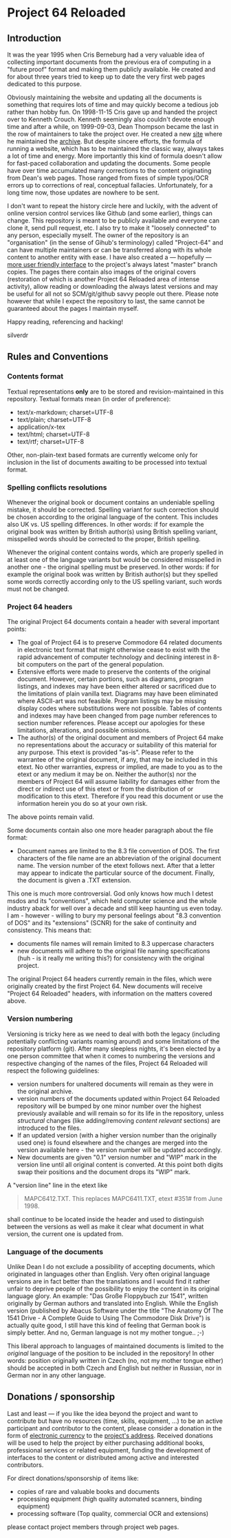 # Project 64 Reloaded

## Introduction

It was the year 1995 when Cris Berneburg had a very valuable idea of collecting important documents from the previous era of computing in a "future proof" format and making them publicly available. He created and for about three years tried to keep up to date the very first web pages dedicated to this purpose.

Obviously maintaining the website and updating all the documents is something that requires lots of time and may quickly become a tedious job rather than hobby fun. On 1998-11-15 Cris gave up and handed the project over to Kenneth Crouch. Kenneth seemingly also couldn't devote enough time and after a while, on 1999-09-03, Dean Thompson became the last in the row of maintainers to take the project over. He created a new [site](http://project64.c64.org/) where he maintained the [archive](http://project64.c64.org/archive.htm). But despite sincere efforts, the formula of running a website, which has to be maintained the classic way, always takes a lot of time and energy. More importantly this kind of formula doesn't allow for fast-paced collaboration and updating the documents. Some people have over time accumulated many corrections to the content originating from Dean's web pages. Those ranged from fixes of simple typos/OCR errors up to corrections of real, conceptual fallacies. Unfortunately, for a long time now, those updates are nowhere to be sent.

I don't want to repeat the history circle here and luckily, with the advent of online version control services like Github (and some earlier), things can change. This repository is meant to be publicly available and everyone can clone it, send pull request, etc. I also try to make it "loosely connected" to any person, especially myself. The owner of the repository is an "organisation" (in the sense of Gihub's terminology) called "Project-64" and can have multiple maintainers or can be transferred along with its whole content to another entity with ease. I have also created a — hopefully — [more user friendly interface](http://e4aws.silverdr.com/project64/) to the project's always latest "master" branch copies. The pages there contain also images of the original covers (restoration of which is another Project 64 Reloaded area of intense activity), allow reading or downloading the always latest versions and may be useful for all not so SCM/git/github savvy people out there. Please note however that while I expect the repository to last, the same cannot be guaranteed about the pages I maintain myself.

Happy reading, referencing and hacking!

silverdr


## Rules and Conventions

### Contents format

Textual representations **only** are to be stored and revision-maintained in this repository. Textual formats mean (in order of preference):

* text/x-markdown; charset=UTF-8
* text/plain; charset=UTF-8
* application/x-tex
* text/html; charset=UTF-8
* text/rtf; charset=UTF-8

Other, non-plain-text based formats are currently welcome only for inclusion in the list of documents awaiting to be processed into textual format.


### Spelling conflicts resolutions

Whenever the original book or document contains an undeniable spelling mistake, it should be corrected. Spelling variant for such correction should be chosen according to the original language of the content. This includes also UK vs. US spelling differences. In other words: if for example the original book was written by British author(s) using British spelling variant, misspelled words should be corrected to the proper, British spelling.

Whenever the original content contains words, which are properly spelled in at least one of the language variants but would be considered misspelled in another one - the original spelling must be preserved. In other words: if for example the original book was written by British author(s) but they spelled some words correctly according only to the US spelling variant, such words must not be changed.


### Project 64 headers

The original Project 64 documents contain a header with several important points:

* The goal of Project 64 is to preserve Commodore 64 related documents in electronic text format that might otherwise cease to exist with the rapid advancement of computer technology and declining interest in 8-bit computers on the part of the general population.
* Extensive efforts were made to preserve the contents of the original document.  However, certain portions, such as diagrams, program listings, and indexes may have been either altered or sacrificed due to the limitations of plain vanilla text.  Diagrams may have been eliminated where ASCII-art was not feasible.  Program listings may be missing display codes where substitutions were not possible.  Tables of contents and indexes may have been changed from page number references to section number references. Please accept our apologies for these limitations, alterations, and possible omissions.
* The author(s) of the original document and members of Project 64 make no representations about the accuracy or suitability of this material for any purpose. This etext is provided "as-is". Please refer to the warrantee of the original document, if any, that may be included in this etext. No other warranties, express or implied, are made to you as to the etext or any medium it may be on. Neither the author(s) nor the members of Project 64 will assume liability for damages either from the direct or indirect use of this etext or from the distribution of or modification to this etext. Therefore if you read this document or use the information herein you do so at your own risk.

The above points remain valid.

Some documents contain also one more header paragraph about the file format:

* Document names are limited to the 8.3 file convention of DOS. The first characters of the file name are an abbreviation of the original document name. The version number of the etext follows next. After that a letter may appear to indicate the particular source of the document. Finally, the document is given a .TXT extension.

This one is much more controversial.  God only knows how much I detest msdos and its "conventions",  which held computer science and the whole industry aback for well over a decade and still keep haunting us even today. I am - however - willing to bury my personal feelings about "8.3 convention of DOS" and its "extensions" (SCNR) for the sake of continuity and consistency. This means that:

* documents file names will remain limited to 8.3 uppercase characters
* new documents will adhere to the original file naming specifications (huh - is it really me writing this?) for consistency with the original project.

The original Project 64 headers currently remain in the files, which were originally created by the first Project 64. New documents will receive "Project 64 Reloaded" headers, with information on the matters covered above.


### Version numbering

Versioning is tricky here as we need to deal with both the legacy (including potentially conflicting variants roaming around) and some limitations of the repository platform (git). After many sleepless nights, it's been elected by a one person committee that when it comes to numbering the versions and respective changing of the names of the files, Project 64 Reloaded will respect the following guidelines:

* version numbers for unaltered documents will remain as they were in the original archive.
* version numbers of the documents updated within Project 64 Reloaded repository will be bumped by one minor number over the highest previously available and will remain so for its life in the repository, unless *structural* changes (like adding/removing *content relevant* sections) are introduced to the files.
* If an updated version (with a higher version number than the originally used one) is found elsewhere and the changes are merged into the version available here - the version number will be updated accordingly.
* New documents are given "0.1" version number and "WIP" mark in the version line until all original content is converted. At this point both digits swap their positions and the document drops its "WIP" mark. 

A "version line" line in the etext like

>MAPC6412.TXT. This replaces MAPC6411.TXT, etext #351# from June 1998.

shall continue to be located inside the header and used to distinguish between the versions as well as make it clear what document in what version, the current one is updated from.


### Language of the documents

Unlike Dean I do not exclude a possibility of accepting documents, which originated in languages other than English. Very often original language versions are in fact better than the translations and I would find it rather unfair to deprive people of the possibility to enjoy the content in its original language glory. An example: "Das Große Floppybuch zur 1541", written originally by German authors and translated into English. While the English version (published by Abacus Software under the title "The Anatomy Of The 1541 Drive - A Complete Guide to Using The Commodore Disk Drive") is actually quite good, I still have this kind of feeling that German book is simply better. And no, German language is not my mother tongue.. ;-)

This liberal approach to languages of maintained documents is limited to the *original* language of the position to be included in the repository! In other words: position originally written in Czech (no, not my mother tongue either) should be accepted in both Czech and English but neither in Russian, nor in German nor in any other language.


## Donations / sponsorship

Last and least — if you like the idea beyond the project and want to contribute but have no resources (time, skills, equipment, ...) to be an active participant and contributor to the content, please consider a donation in the form of [electronic currency](http://bitcoin.org/) to the [project's address](http://e4aws.silverdr.com/resources/bitcoin/QRproject64donation.png). Received donations will be used to help the project by either purchasing additional books, professional services or related equipment, funding the development of interfaces to the content or distributed among active and interested contributors.

For direct donations/sponsorship of items like:

* copies of rare and valuable books and documents
* processing equipment (high quality automated scanners, binding equipment)
* processing software (Top quality, commercial OCR and extensions)

please contact project members through project web pages.
